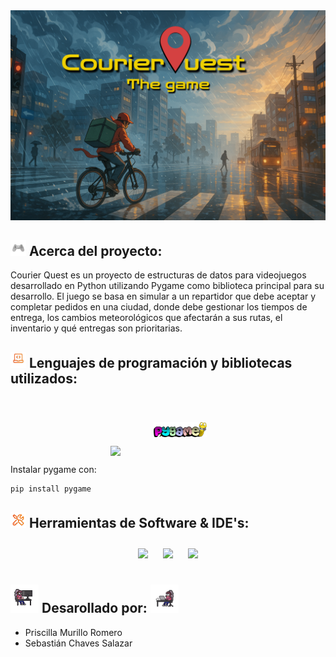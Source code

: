 <img src="images\Courier_Quest.png"> 

## <img src="images\gif.gif" width ="25"><b> Acerca del proyecto:</b>
Courier Quest es un proyecto de estructuras de datos para videojuegos desarrollado en Python utilizando Pygame como biblioteca principal para su desarrollo. El juego se basa en simular a un repartidor que debe aceptar y completar pedidos en una ciudad, donde debe gestionar los tiempos de entrega, los cambios meteorológicos que afectarán a sus rutas, el inventario y qué entregas son prioritarias.

## <img src="images\Computer_Gif.gif" width ="25"><b> Lenguajes de programación y bibliotecas utilizados:</b>

<div align="center">
  <img src="https://cdn.jsdelivr.net/gh/devicons/devicon/icons/python/python-original.svg" width="40px" style="margin: 10px;" />
  <img src="images\pygame_logo.png" width="85px" style="margin: 40px;" />
</div>
Instalar pygame con:

```bash
pip install pygame
```

## <img src="images\Tools_Gif.gif" width ="25"><b> Herramientas de Software & IDE's:</b>

<div align="center">
  <img src="https://cdn.jsdelivr.net/gh/devicons/devicon/icons/vscode/vscode-original.svg" width="40px" style="margin: 10px;" />
  <img src="https://cdn.jsdelivr.net/gh/devicons/devicon/icons/git/git-original.svg" width="40px" style="margin: 10px;" />
  <img src="https://cdn.jsdelivr.net/gh/devicons/devicon/icons/github/github-original.svg" width="40px" style="margin: 10px;" />
</div>

## <img src="images\Pixel_Coding_M.gif" width ="45"><b> Desarollado por:</b> <img src="images\Pixel_Coding_W.gif" width ="45">
* Priscilla Murillo Romero
* Sebastián Chaves Salazar
